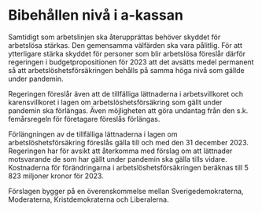 # Bibehållen nivå i a-kassan

Samtidigt som arbetslinjen ska återupprättas behöver skyddet för arbetslösa stärkas. Den gemensamma välfärden ska vara pålitlig. För att ytterligare stärka skyddet för personer som blir arbetslösa föreslår därför regeringen i budgetpropositionen för 2023 att det avsätts medel permanent så att arbetslöshetsförsäkringen behålls på samma höga nivå som gällde under pandemin.

Regeringen föreslår även att de tillfälliga lättnaderna i arbetsvillkoret och karensvillkoret i lagen om arbetslöshetsförsäkring som gällt under pandemin ska förlängas. Även möjligheten att göra undantag från den s.k. femårsregeln för företagare föreslås förlängas.

Förlängningen av de tillfälliga lättnaderna i lagen om arbetslöshetsförsäkring föreslås gälla till och med den 31 december 2023\. Regeringen har för avsikt att återkomma med förslag om att lättnader motsvarande de som har gällt under pandemin ska gälla tills vidare. Kostnaderna för förändringarna i arbetslöshetsförsäkringen beräknas till 5 823 miljoner kronor för 2023\.

Förslagen bygger på en överenskommelse mellan Sverigedemokraterna, Moderaterna, Kristdemokraterna och Liberalerna.
